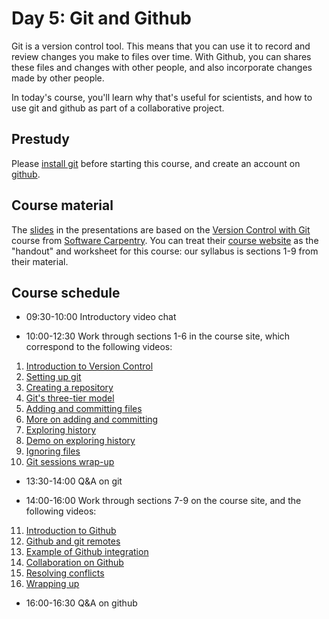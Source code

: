 # Day 5: Git and Github

Git is a version control tool. This means that you can use it to record and review changes you make to files over time. With Github, you can shares these files and changes with other people, and also incorporate changes made by other people.

In today's course, you'll learn why that's useful for scientists, and how to use git and github as part of a collaborative project.

## Prestudy

Please [install git](https://carpentries.github.io/workshop-template/#git) before starting this course, and create an account on [github](https://github.com).

## Course material

The [slides](./slides/slides_git.html) in the presentations are based on the [Version Control with Git](http://swcarpentry.github.io/git-novice/) course from [Software Carpentry](https://software-carpentry.org). You can treat their [course website](http://swcarpentry.github.io/git-novice/) as the "handout" and worksheet for this course: our syllabus is sections 1-9 from their material.

## Course schedule

- 09:30-10:00 Introductory video chat

- 10:00-12:30 Work through sections 1-6 in the course site, which correspond to the following videos:

1. [Introduction to Version Control](https://youtu.be/o4qObJDdYKU)
2. [Setting up git](https://youtu.be/d2hftz-Jszk)
3. [Creating a repository](https://youtu.be/QQw_N19BJrQ)
4. [Git's three-tier model](https://youtu.be/MBLMBs0DhJM)
5. [Adding and committing files](https://youtu.be/xsQNsPDRlFo)
6. [More on adding and committing](https://youtu.be/JxRk0es_N1g)
7. [Exploring history](https://youtu.be/qENd8M8LoFM)
8. [Demo on exploring history](https://youtu.be/IS68nSxWFBM)
9. [Ignoring files](https://youtu.be/lPLrKi0vFgU)
10. [Git sessions wrap-up](https://youtu.be/2_FYFfNhyYs)

- 13:30-14:00 Q&A on git

- 14:00-16:00 Work through sections 7-9 on the course site, and the following videos:

11. [Introduction to Github](https://youtu.be/EtSNiZwBR7s)
12. [Github and git remotes](https://youtu.be/syJyCgn9oP4)
13. [Example of Github integration](https://youtu.be/ZdqpAgdhE9A)
14. [Collaboration on Github](https://youtu.be/W3yHrKjsOto)
15. [Resolving conflicts](https://youtu.be/O9CyEQZIWk4)
16. [Wrapping up](https://youtu.be/c6S490bBbQA)

- 16:00-16:30 Q&A on github


